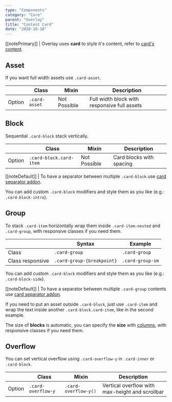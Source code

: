 ```yaml
---
type: "Components"
category: "Core"
parent: "Overlay"
title: "Content Card"
date: "2020-10-10"
---
```


[[notePrimary]]
| Overlay uses **card** to style it's content, refer to [card's content](/components/core/card/content).

## Asset

If you want full width assets use `.card-asset`.

<div class="table-scroll">

|                         | Class                                     | Mixin                         | Description                   |
| ----------------------- | ----------------------------------------- | ----------------------------- | ----------------------------- |
| Option                  | `.card-asset`                | Not Possible        | Full width block with responsive full assets            |

</div>

<script type="text/plain" class="language-markup">
  <div class="card card-overlay">
    <div class="card-design"></div>
    <div class="btn btn-close" aria-label="Close"></div>
    <div class="card-inner">
      <div class="card-content">

        <div class="card-asset">
          <!-- content -->
        </div>

      </div>
    </div>
  </div>
</script>

<demo>
  <demovanilla src="vanilla/components/core/overlay/asset">
  </demovanilla>
</demo>

## Block

Sequential `.card-block` stack vertically.

<div class="table-scroll">

|                         | Class                                     | Mixin                         | Description                   |
| ----------------------- | ----------------------------------------- | ----------------------------- | ----------------------------- |
| Option                  | `.card-block.card-item`                | Not Possible        | Card blocks with spacing            |

</div>

<script type="text/plain" class="language-markup">
  <div class="card card-overlay">
    <div class="card-design"></div>
    <div class="btn btn-close" aria-label="Close"></div>
    <div class="card-inner">
      <div class="card-content">

        <div class="card-block card-item">
          <!-- content -->
        </div>

        <div class="card-block card-item">
          <!-- content -->
        </div>

      </div>
    </div>
  </div>
</script>

[[noteDefault]]
| To have a separator between multiple `.card-block` use [card separator addon](/components/addons/card/separator).

<demo>
  <demovanilla src="vanilla/components/core/overlay/block">
  </demovanilla>
</demo>

You can add custom `.card-block` modifiers and style them as you like (e.g.: `.card-block-intro`).

<demo>
  <demovanilla src="vanilla/components/core/overlay/block-intro">
  </demovanilla>
</demo>

## Group

To stack `.card-item` horizontally wrap them inside `.card-item-nested` and `.card-group`, with responsive classes if you need them.

<div class="table-scroll">

|                         | Syntax                                    | Example                       |
| ----------------------- | ----------------------------------------- | ----------------------------- |
| Class                   | `.card-group`                           | `.card-group`                      |
| Class responsive        | `.card-group-{breakpoint}`              | `.card-group-sm`                   |

</div>

<script type="text/plain" class="language-markup">
  <div class="card card-overlay">
    <div class="card-design"></div>
    <div class="btn btn-close" aria-label="Close"></div>
    <div class="card-inner">
      <div class="card-content">

        <div class="card-item-nested card-item card-group">
          <div class="card-block card-item">
             <!-- content -->
          </div>
          <div class="card-block card-item">
             <!-- content -->
          </div>
        </div>

      </div>
    </div>
  </div>
</script>

You can add custom `.card-block` modifiers and style them as you like (e.g.: `.card-block-side`).

[[noteDefault]]
| To have a separator between multiple `.card-group` contents use [card separator addon](/components/addons/card/separator).

<demo>
  <demovanilla src="vanilla/components/core/overlay/group">
  </demovanilla>
</demo>

If you need to put an asset outside `.card-block`, just use `.card-item` and wrap the text inside another `.card-block.card-item`, like in the second example.

<demo>
  <demovanilla src="vanilla/components/core/overlay/block-side">
  </demovanilla>
</demo>

The size of **blocks** is automatic, you can specify the **size** with [columns](/components/core/column), with responsive classes if you need them.

<demo>
  <demovanilla src="vanilla/components/core/overlay/block-side-size">
  </demovanilla>
</demo>

## Overflow

You can set vertical overflow using `.card-overflow-y` in `.card-inner` or `.card-block`.

<div class="table-scroll">

|                         | Class                                     | Mixin                         | Description                   |
| ----------------------- | ----------------------------------------- | ----------------------------- | ----------------------------- |
| Option                  | `.card-overflow-y`                | `.card-overflow-y()`        | Vertical overflow with max-height and scrollbar            |

</div>

<demo>
  <demovanilla src="vanilla/components/core/overlay/overflow-y">
  </demovanilla>
</demo>
